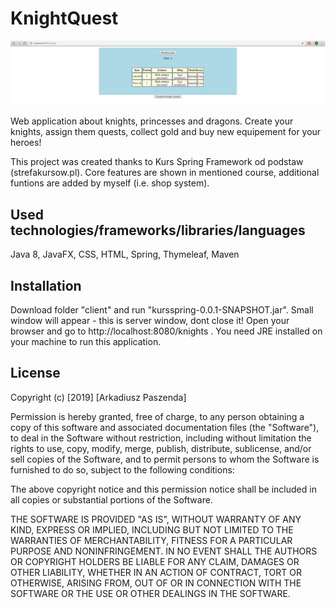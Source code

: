 # KnightQuest

![alt text](https://github.com/arkpas/KnightQuest/blob/master/screenshots/knights.png)

Web application about knights, princesses and dragons. Create your knights, assign them quests, collect gold and buy new equipement for your heroes! 

This project was created thanks to Kurs Spring Framework od podstaw (strefakursow.pl). Core features are shown in mentioned course, additional funtions are added by myself (i.e. shop system).

## Used technologies/frameworks/libraries/languages
Java 8, JavaFX, CSS, HTML, Spring, Thymeleaf, Maven

## Installation

Download folder "client" and run "kursspring-0.0.1-SNAPSHOT.jar". Small window will appear - this is server window, dont close it! Open your browser and go to http://localhost:8080/knights . You need JRE installed on your machine to run this application.

## License

Copyright (c) [2019] [Arkadiusz Paszenda]

Permission is hereby granted, free of charge, to any person obtaining a copy of this software and associated documentation files (the "Software"), to deal in the Software without restriction, including without limitation the rights to use, copy, modify, merge, publish, distribute, sublicense, and/or sell copies of the Software, and to permit persons to whom the Software is furnished to do so, subject to the following conditions:

The above copyright notice and this permission notice shall be included in all copies or substantial portions of the Software.

THE SOFTWARE IS PROVIDED "AS IS", WITHOUT WARRANTY OF ANY KIND, EXPRESS OR IMPLIED, INCLUDING BUT NOT LIMITED TO THE WARRANTIES OF MERCHANTABILITY, FITNESS FOR A PARTICULAR PURPOSE AND NONINFRINGEMENT. IN NO EVENT SHALL THE AUTHORS OR COPYRIGHT HOLDERS BE LIABLE FOR ANY CLAIM, DAMAGES OR OTHER LIABILITY, WHETHER IN AN ACTION OF CONTRACT, TORT OR OTHERWISE, ARISING FROM, OUT OF OR IN CONNECTION WITH THE SOFTWARE OR THE USE OR OTHER DEALINGS IN THE SOFTWARE.





